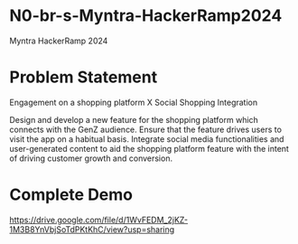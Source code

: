 # N0-br-s-Myntra-HackerRamp2024
Myntra HackerRamp 2024

# Problem Statement
Engagement on a shopping platform X Social Shopping Integration

Design and develop a new feature for the shopping platform which connects with the GenZ audience.
Ensure that the feature drives users to visit the app on a habitual basis.
Integrate social media functionalities and user-generated content to aid the shopping platform feature with the intent of driving customer growth and conversion.

# Complete Demo
https://drive.google.com/file/d/1WvFEDM_2jKZ-1M3B8YnVbjSoTdPKtKhC/view?usp=sharing
